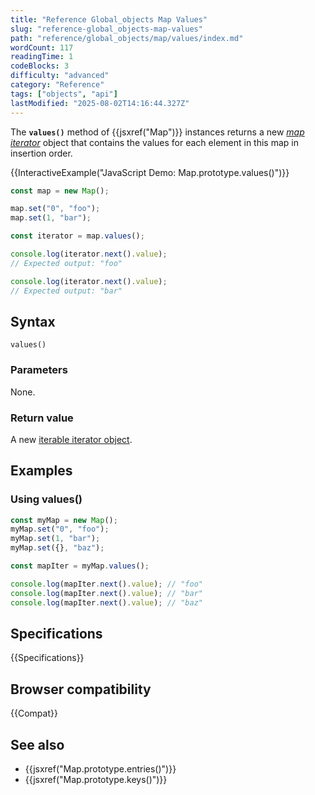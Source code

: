 ```yaml
---
title: "Reference Global_objects Map Values"
slug: "reference-global_objects-map-values"
path: "reference/global_objects/map/values/index.md"
wordCount: 117
readingTime: 1
codeBlocks: 3
difficulty: "advanced"
category: "Reference"
tags: ["objects", "api"]
lastModified: "2025-08-02T14:16:44.327Z"
---
```



The **`values()`** method of {{jsxref("Map")}} instances returns a new _[map iterator](/en-US/docs/Web/JavaScript/Reference/Global_Objects/Iterator)_ object that contains the values for each element in this map in insertion order.

{{InteractiveExample("JavaScript Demo: Map.prototype.values()")}}

```js interactive-example
const map = new Map();

map.set("0", "foo");
map.set(1, "bar");

const iterator = map.values();

console.log(iterator.next().value);
// Expected output: "foo"

console.log(iterator.next().value);
// Expected output: "bar"
```

## Syntax

```js-nolint
values()
```

### Parameters

None.

### Return value

A new [iterable iterator object](/en-US/docs/Web/JavaScript/Reference/Global_Objects/Iterator).

## Examples

### Using values()

```js
const myMap = new Map();
myMap.set("0", "foo");
myMap.set(1, "bar");
myMap.set({}, "baz");

const mapIter = myMap.values();

console.log(mapIter.next().value); // "foo"
console.log(mapIter.next().value); // "bar"
console.log(mapIter.next().value); // "baz"
```

## Specifications

{{Specifications}}

## Browser compatibility

{{Compat}}

## See also

- {{jsxref("Map.prototype.entries()")}}
- {{jsxref("Map.prototype.keys()")}}
